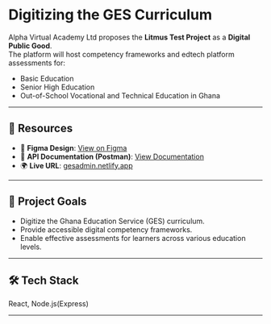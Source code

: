 # Digitizing the GES Curriculum

Alpha Virtual Academy Ltd proposes the **Litmus Test Project** as a **Digital Public Good**.  
The platform will host competency frameworks and edtech platform assessments for:

- Basic Education  
- Senior High Education  
- Out-of-School Vocational and Technical Education in Ghana  

---

## 📌 Resources

- 🎨 **Figma Design**: [View on Figma](https://www.figma.com/design/f6ysqYxUe3PWsDMGKWDtDQ/Digitizing-the-GES-Curriculum-Figma?node-id=0-1&p=f)  
- 📖 **API Documentation (Postman)**: [View Documentation](https://documenter.getpostman.com/view/38771442/2sAY5191F6)  
- 🌍 **Live URL**: [gesadmin.netlify.app](https://gesadmin.netlify.app/)  

---

## 🚀 Project Goals
- Digitize the Ghana Education Service (GES) curriculum.  
- Provide accessible digital competency frameworks.  
- Enable effective assessments for learners across various education levels.  

---

## 🛠️ Tech Stack
React, Node.js(Express) 

---
